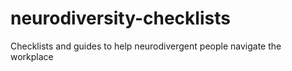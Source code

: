 # neurodiversity-checklists
Checklists and guides to help neurodivergent people navigate the workplace
